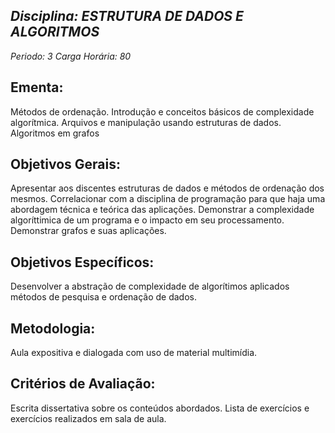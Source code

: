 ## *Disciplina: _ESTRUTURA DE DADOS E ALGORITMOS_*
*Periodo: _3_*
*Carga Horária: _80_*
 
## Ementa:
Métodos de ordenação. Introdução e conceitos básicos de complexidade algorítmica. Arquivos e manipulação usando estruturas de dados. Algoritmos em grafos
 
## Objetivos Gerais:
Apresentar aos discentes estruturas de dados e métodos de ordenação dos mesmos. Correlacionar com a disciplina de programação para que haja uma abordagem técnica e teórica das aplicações. Demonstrar a complexidade algoríttimica de um programa e o impacto em seu processamento. Demonstrar grafos e suas aplicações.
 
## Objetivos Específicos:
Desenvolver a abstração de complexidade de algorítimos aplicados métodos de pesquisa e ordenação de dados.
 
## Metodologia:
Aula expositiva e dialogada com uso de material multimídia.
 
## Critérios de Avaliação:
Escrita dissertativa sobre os conteúdos abordados. Lista de exercícios e exercícios realizados em sala de aula.